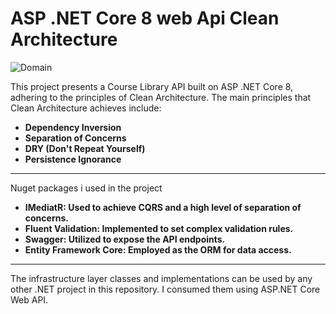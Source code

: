 # ASP .NET Core 8 web Api Clean Architecture
![Domain](https://github.com/AbdAlazim-dev/AspNetCoreCleanArchitectureApi/assets/135723207/7ddbcb70-4b69-4bd1-b63a-0444bf3b482f)

This project presents a Course Library API built on ASP .NET Core 8, adhering to the principles of Clean Architecture. The main principles that Clean Architecture achieves include:

- **Dependency Inversion**
- **Separation of Concerns**
- **DRY (Don't Repeat Yourself)**
- **Persistence Ignorance**
---

Nuget packages i used in the project 

- **IMediatR: Used to achieve CQRS and a high level of separation of concerns.**
- **Fluent Validation: Implemented to set complex validation rules.**
- **Swagger: Utilized to expose the API endpoints.**
- **Entity Framework Core: Employed as the ORM for data access.**
---
The infrastructure layer classes and implementations can be used by any other .NET project in this repository. I consumed them using ASP.NET Core Web API.
